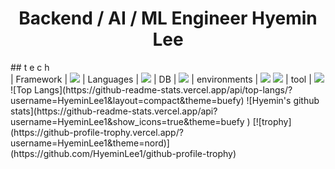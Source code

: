 
<h1 align=center>
Backend / AI / ML Engineer Hyemin Lee

</h1>
## t e c h 
<br/>
| Framework    | <img src="https://img.shields.io/badge/Django-092E20?style=flat-square&logo=Django&logoColor=orange"/>
| Languages    | <img src="https://img.shields.io/badge/Python-3776AB?style=flat-square&logo=Python&logoColor=yellow"/>
| DB           | <img src="https://img.shields.io/badge/MariaDB-003545?style=flat-square&logo=MariaDB&logoColor=white"/>
| environments | <img src="https://img.shields.io/badge/Docker-2496ED?style=flat-square&logo=Docker&logoColor=white"/>
<img src="https://img.shields.io/badge/Anaconda-44A833?style=flat-square&logo=Anaconda&logoColor=white"/>
| tool         | <img src="https://img.shields.io/badge/PyCharm-000000?style=flat-square&logo=PyCharm&logoColor=yellow"/>
<br>
![Top Langs](https://github-readme-stats.vercel.app/api/top-langs/?username=HyeminLee1&layout=compact&theme=buefy)
![Hyemin's github stats](https://github-readme-stats.vercel.app/api?username=HyeminLee1&show_icons=true&theme=buefy )
[![trophy](https://github-profile-trophy.vercel.app/?username=HyeminLee1&theme=nord)](https://github.com/HyeminLee1/github-profile-trophy)

